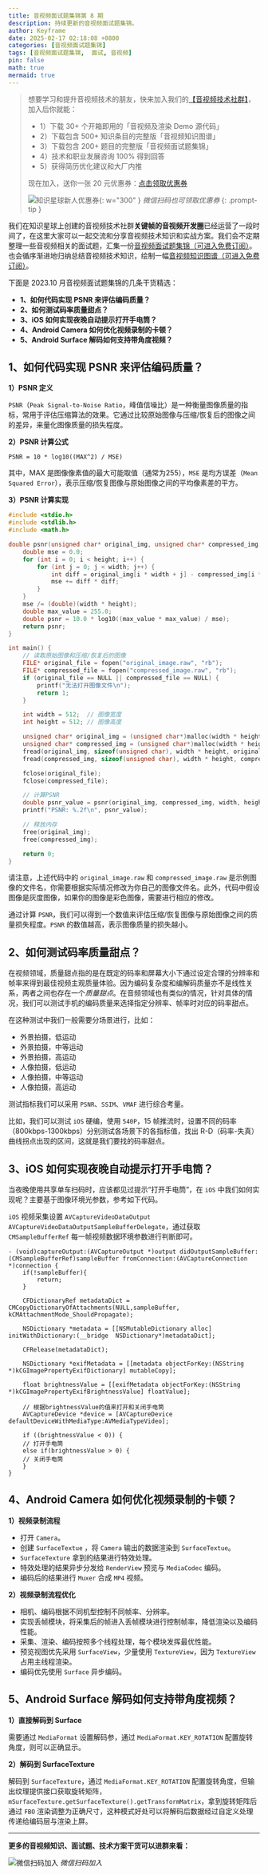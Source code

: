 ```yaml
---
title: 音视频面试题集锦第 8 期
description: 持续更新的音视频面试题集锦。
author: Keyframe
date: 2025-02-17 02:18:08 +0800
categories: [音视频面试题集锦]
tags: [音视频面试题集锦,  面试, 音视频]
pin: false
math: true
mermaid: true
---
```


>想要学习和提升音视频技术的朋友，快来加入我们的<a href="https://t.zsxq.com/jRprT" target="_blank" rel="noopener noreferrer">【音视频技术社群】</a>，加入后你就能：
>
>- 1）下载 30+ 个开箱即用的「音视频及渲染 Demo 源代码」
>- 2）下载包含 500+ 知识条目的完整版「音视频知识图谱」
>- 3）下载包含 200+ 题目的完整版「音视频面试题集锦」
>- 4）技术和职业发展咨询 100% 得到回答
>- 5）获得简历优化建议和大厂内推
>  
>现在加入，送你一张 20 元优惠券：<a href="https://t.zsxq.com/jRprT" target="_blank" rel="noopener noreferrer">点击领取优惠券</a>
>
>![知识星球新人优惠券](assets/img/keyframe-zsxq-coupon.png){: w="300" }
>_微信扫码也可领取优惠券_
{: .prompt-tip }

我们在知识星球上创建的音视频技术社群**关键帧的音视频开发圈**已经运营了一段时间了，在这里大家可以一起交流和分享音视频技术知识和实战方案。我们会不定期整理一些音视频相关的面试题，汇集一份[音视频面试题集锦（可进入免费订阅）](https://mp.weixin.qq.com/mp/appmsgalbum?__biz=MjM5MTkxOTQyMQ==&action=getalbum&album_id=2380776196751425539#wechat_redirect)。也会循序渐进地归纳总结音视频技术知识，绘制一幅[音视频知识图谱（可进入免费订阅）](https://mp.weixin.qq.com/mp/appmsgalbum?__biz=MjM5MTkxOTQyMQ==&action=getalbum&album_id=2349658423078092802#wechat_redirect)。

下面是 2023.10 月音视频面试题集锦的几条干货精选：

- **1、如何代码实现 PSNR 来评估编码质量？**
- **2、如何测试码率质量甜点？**
- **3、iOS 如何实现夜晚自动提示打开手电筒？**
- **4、Android Camera 如何优化视频录制的卡顿？**
- **5、Android Surface 解码如何支持带角度视频？**

## 1、如何代码实现 PSNR 来评估编码质量？

**1）PSNR 定义**

`PSNR`（`Peak Signal-to-Noise Ratio`，峰值信噪比）是一种衡量图像质量的指标，常用于评估压缩算法的效果。它通过比较原始图像与压缩/恢复后的图像之间的差异，来量化图像质量的损失程度。

**2）PSNR 计算公式**

`PSNR = 10 * log10((MAX^2) / MSE)`

其中，MAX 是图像像素值的最大可能取值（通常为255），`MSE` 是均方误差（`Mean Squared Error`），表示压缩/恢复图像与原始图像之间的平均像素差的平方。

**3）PSNR 计算实现**

```c
#include <stdio.h>
#include <stdlib.h>
#include <math.h>

double psnr(unsigned char* original_img, unsigned char* compressed_img, int width, int height) {
    double mse = 0.0;
    for (int i = 0; i < height; i++) {
        for (int j = 0; j < width; j++) {
            int diff = original_img[i * width + j] - compressed_img[i * width + j];
            mse += diff * diff;
        }
    }
    mse /= (double)(width * height);
    double max_value = 255.0;
    double psnr = 10.0 * log10((max_value * max_value) / mse);
    return psnr;
}

int main() {
    // 读取原始图像和压缩/恢复后的图像
    FILE* original_file = fopen("original_image.raw", "rb");
    FILE* compressed_file = fopen("compressed_image.raw", "rb");
    if (original_file == NULL || compressed_file == NULL) {
        printf("无法打开图像文件\n");
        return 1;
    }

    int width = 512;  // 图像宽度
    int height = 512; // 图像高度

    unsigned char* original_img = (unsigned char*)malloc(width * height * sizeof(unsigned char));
    unsigned char* compressed_img = (unsigned char*)malloc(width * height * sizeof(unsigned char));
    fread(original_img, sizeof(unsigned char), width * height, original_file);
    fread(compressed_img, sizeof(unsigned char), width * height, compressed_file);

    fclose(original_file);
    fclose(compressed_file);

    // 计算PSNR
    double psnr_value = psnr(original_img, compressed_img, width, height);
    printf("PSNR: %.2f\n", psnr_value);

    // 释放内存
    free(original_img);
    free(compressed_img);

    return 0;
}
```

请注意，上述代码中的 `original_image.raw` 和 `compressed_image.raw` 是示例图像的文件名，你需要根据实际情况修改为你自己的图像文件名。此外，代码中假设图像是灰度图像，如果你的图像是彩色图像，需要进行相应的修改。


通过计算 `PSNR`，我们可以得到一个数值来评估压缩/恢复图像与原始图像之间的质量损失程度。`PSNR` 的数值越高，表示图像质量的损失越小。
	


## 2、如何测试码率质量甜点？

在视频领域，质量甜点指的是在既定的码率和屏幕大小下通过设定合理的分辨率和帧率来得到最佳视频主观质量体验。因为编码复杂度和编解码质量亦不是线性关系，两者之间也存在一个*质量甜点*。在音频领域也有类似的情况，针对具体的情况，我们可以测试手机的编码质量来选择指定分辨率、帧率时对应的码率甜点。

在这种测试中我们一般需要分场景进行，比如：

- 外景拍摄，低运动
- 外景拍摄，中等运动
- 外景拍摄，高运动
- 人像拍摄，低运动
- 人像拍摄，中等运动
- 人像拍摄，高运动

测试指标我们可以采用 `PSNR`、`SSIM`、`VMAF` 进行综合考量。

比如，我们可以测试 `iOS` 硬编，使用 `540P`，15 帧推流时，设置不同的码率（800kbps-1300kbps）分别测试各场景下的各指标值，找出 R-D（码率-失真）曲线拐点出现的区间，这就是我们要找的码率甜点。


## 3、iOS 如何实现夜晚自动提示打开手电筒？

当夜晚使用共享单车扫码时，应该都见过提示“打开手电筒”，在 `iOS` 中我们如何实现呢？主要基于图像环境光参数，参考如下代码。

`iOS` 视频采集设置 `AVCaptureVideoDataOutput AVCaptureVideoDataOutputSampleBufferDelegate`，通过获取 `CMSampleBufferRef` 每一帧视频数据环境参数进行判断即可。

```objc
- (void)captureOutput:(AVCaptureOutput *)output didOutputSampleBuffer:(CMSampleBufferRef)sampleBuffer fromConnection:(AVCaptureConnection *)connection {
	if(!sampleBuffer){
        return;
    }
    
    CFDictionaryRef metadataDict = CMCopyDictionaryOfAttachments(NULL,sampleBuffer, 	kCMAttachmentMode_ShouldPropagate);

	NSDictionary *metadata = [[NSMutableDictionary alloc] initWithDictionary:(__bridge 	NSDictionary*)metadataDict];

	CFRelease(metadataDict);

	NSDictionary *exifMetadata = [[metadata objectForKey:(NSString 	*)kCGImagePropertyExifDictionary] mutableCopy];

	float brightnessValue = [[exifMetadata objectForKey:(NSString 	*)kCGImagePropertyExifBrightnessValue] floatValue];
	
	// 根据brightnessValue的值来打开和关闭手电筒
    AVCaptureDevice *device = [AVCaptureDevice defaultDeviceWithMediaType:AVMediaTypeVideo];
    
    if ((brightnessValue < 0)) {
    // 打开手电筒
	else if(brightnessValue > 0) {
	// 关闭手电筒
	}
}
```

## 4、Android Camera 如何优化视频录制的卡顿？

**1）视频录制流程**

- 打开 `Camera`。
- 创建 `SurfaceTextue` ，将 `Camera` 输出的数据渲染到 `SurfaceTextue`。
- `SurfaceTexture` 拿到的结果进行特效处理。
- 特效处理的结果异步分发给 `RenderView` 预览与 `MediaCodec` 编码。
- 编码后的结果进行 `Muxer` 合成 `MP4` 视频。

**2）视频录制流程优化**

- 相机、编码根据不同机型控制不同帧率、分辨率。
- 实现丢帧模块，将采集后的帧进入丢帧模块进行控制帧率，降低渲染以及编码性能。
- 采集、渲染、编码按照多个线程处理，每个模块发挥最优性能。
- 预览视图优先采用 `SurfaceView`，少量使用 `TextureView`，因为 `TextureView` 占用主线程渲染。
- 编码优先使用 `Surface` 异步编码。


## 5、Android Surface 解码如何支持带角度视频？

**1）直接解码到 Surface**

需要通过 `MediaFormat` 设置解码参，通过 `MediaFormat.KEY_ROTATION` 配置旋转角度，则可以正确显示。

**2）解码到 SurfaceTexture**

解码到 `SurfaceTexture`，通过 `MediaFormat.KEY_ROTATION` 配置旋转角度，但输出纹理提供接口获取旋转矩阵，`mSurfaceTexture.getSurfaceTexture().getTransformMatrix`，拿到旋转矩阵后通过 `FBO` 渲染调整为正确尺寸，这种模式好处可以将解码后数据经过自定义处理传递给编码层与渲染上屏。


---


**更多的音视频知识、面试题、技术方案干货可以进群来看：**

![微信扫码加入](assets/img/keyframe-zsxq.png)
_微信扫码加入_